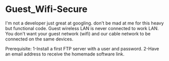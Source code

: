 # Guest_Wifi-Secure
I'm not a developer just great at googling. don't be mad at me for this heavy but functional code.
Guest wireless LAN is never connected to work LAN.
You don't want your guest network (wifi) and our cable network to be connected on the same devices.

Prerequisite:
1-Install a first FTP server with a user and password.
2-Have an email address to receive the homemade software link.
